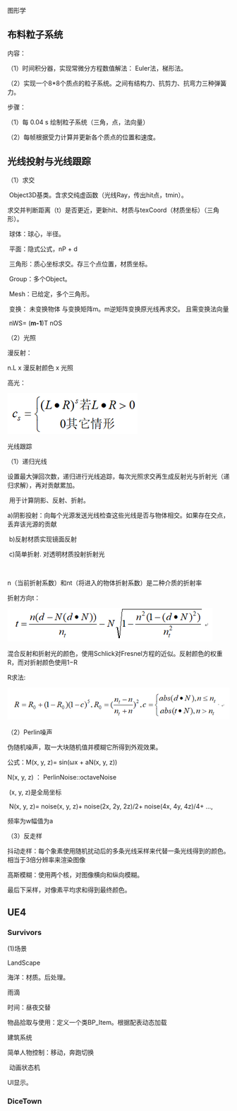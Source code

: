 图形学

## 布料粒子系统

内容：

（1）时间积分器，实现常微分方程数值解法： Euler法，梯形法。

（2）实现一个8*8个质点的粒子系统。之间有结构力、抗剪力、抗弯力三种弹簧力。

步骤：

（1）每 0.04 s 绘制粒子系统（三角，点，法向量）

（2）每帧根据受力计算并更新各个质点的位置和速度。





## 光线投射与光线跟踪

（1）求交

​		Object3D基类。含求交纯虚函数（光线Ray，传出hit点，tmin）。

​		求交并判断距离（t）是否更近，更新hit、材质与texCoord（材质坐标）（三角形）。

​			球体：球心，半径。

​			平面：隐式公式，nP + d

​			三角形：质心坐标求交。存三个点位置，材质坐标。

​			Group：多个Object。

​			Mesh：已给定，多个三角形。

​			变换： 未变换物体 与变换矩阵m。m逆矩阵变换原光线再求交。 且需变换法向量

​								nWS= (**m-1**)T  nOS

（2）光照

漫反射：

n.L  x 漫反射颜色 x 光照

高光：

![image-20210408203306066](简历项目.assets/image-20210408203306066.png)



光线跟踪

（1）递归光线

​	设置最大弹回次数，递归进行光线追踪，每次光照求交再生成反射光与折射光（递归求解），再对贡献累加。

​	用于计算阴影、反射、折射。

​		a)阴影投射：向每个光源发送光线检查这些光线是否与物体相交。如果存在交点，丢弃该光源的贡献	

​		b)反射材质实现镜面反射

​		c)简单折射. 对透明材质投射折射光

​	



n（当前折射系数）和nt（将进入的物体折射系数）是二种介质的折射率

折射方向t：

![image-20210408213339883](简历项目.assets/image-20210408213339883.png)

混合反射和折射光的颜色，使用Schlick对Fresnel方程的近似。反射颜色的权重R，而对折射颜色使用1−R

R求法:

![image-20210408213248600](简历项目.assets/image-20210408213248600.png)



（2）Perlin噪声

伪随机噪声，取一大块随机值并模糊它所得到外观效果。

公式：M(x, y, z)= sin(ωx + aN(x, y, z))



N(x, y, z) ： PerlinNoise::octaveNoise

​					(x, y, z)是全局坐标 

​					N(x, y, z)= noise(x, y, z)+ noise(2x, 2y, 2z)/2+ noise(4x, 4y, 4z)/4+ ..., 

频率为w幅值为a



（3）反走样

抖动走样：每个象素使用随机扰动后的多条光线采样来代替一条光线得到的颜色。相当于3倍分辨率来渲染图像

高斯模糊：使用两个核，对图像横向和纵向模糊。

最后下采样，对像素平均求和得到最终颜色。





## UE4

### Survivors

(1)场景

LandScape

海洋：材质。后处理。

雨滴

时间：昼夜交替

物品拾取与使用：定义一个类BP_Item。根据配表动态加载

建筑系统

简单人物控制：移动，奔跑切换

​							动画状态机

UI显示。

### DiceTown











